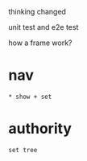 thinking changed

unit test and e2e test

how a frame work?

# nav
    * show + set
# authority
    set tree
